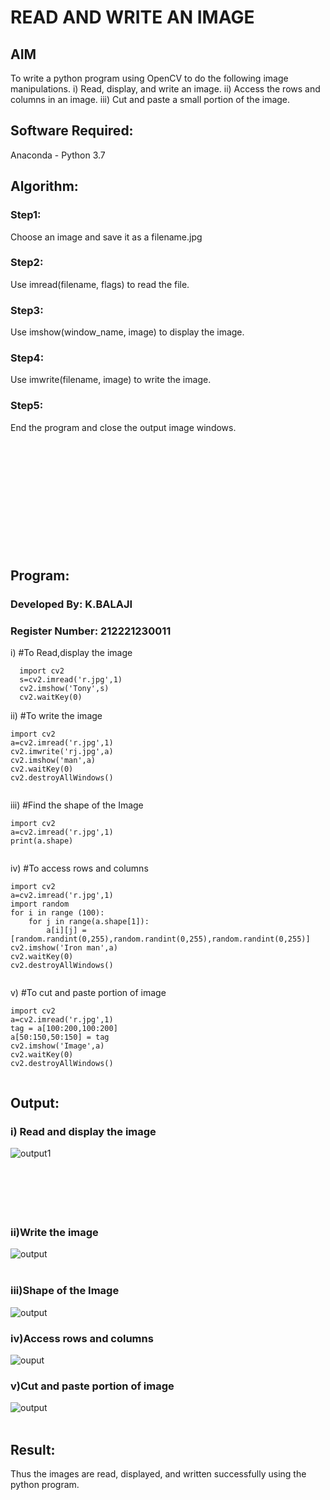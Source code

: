 # READ AND WRITE AN IMAGE
## AIM
To write a python program using OpenCV to do the following image manipulations.
i) Read, display, and write an image.
ii) Access the rows and columns in an image.
iii) Cut and paste a small portion of the image.

## Software Required:
Anaconda - Python 3.7
## Algorithm:
### Step1:
Choose an image and save it as a filename.jpg
### Step2:
Use imread(filename, flags) to read the file.
### Step3:
Use imshow(window_name, image) to display the image.
### Step4:
Use imwrite(filename, image) to write the image.
### Step5:
End the program and close the output image windows.
<br></br>
<br></br>
<br></br>
<br></br>
<br></br>
<br></br>
## Program:
### Developed By: K.BALAJI
### Register Number: 212221230011
i) #To Read,display the image
```
  import cv2
  s=cv2.imread('r.jpg',1)
  cv2.imshow('Tony',s)
  cv2.waitKey(0)
```
ii) #To write the image
```
import cv2
a=cv2.imread('r.jpg',1)
cv2.imwrite('rj.jpg',a)
cv2.imshow('man',a)
cv2.waitKey(0)
cv2.destroyAllWindows()


```
iii) #Find the shape of the Image
```
import cv2
a=cv2.imread('r.jpg',1)
print(a.shape)


```
iv) #To access rows and columns
```
import cv2
a=cv2.imread('r.jpg',1)
import random
for i in range (100):
    for j in range(a.shape[1]):
        a[i][j] = [random.randint(0,255),random.randint(0,255),random.randint(0,255)]
cv2.imshow('Iron man',a)
cv2.waitKey(0)
cv2.destroyAllWindows()


```
v) #To cut and paste portion of image
```
import cv2
a=cv2.imread('r.jpg',1)
tag = a[100:200,100:200]
a[50:150,50:150] = tag
cv2.imshow('Image',a)
cv2.waitKey(0)
cv2.destroyAllWindows()


```

## Output:

### i) Read and display the image
![output1](./read.png)
<br>
<br>
<br></br>
<br></br>
### ii)Write the image
![output](write.png)
<br>
<br>

### iii)Shape of the Image
![output](shape.png)

### iv)Access rows and columns
![ouput](rows%20.png)


### v)Cut and paste portion of image
![output](cut.png)
<br>
<br>

## Result:
Thus the images are read, displayed, and written successfully using the python program.


